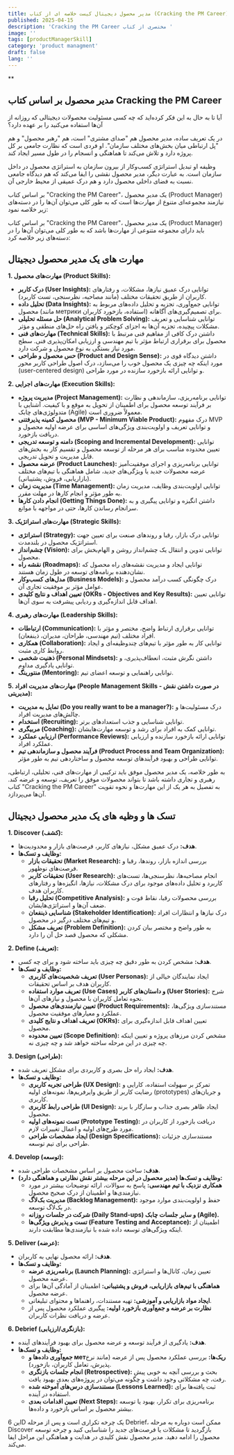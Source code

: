 ```yaml
---
title: مدیر محصول دیجیتال کیست خلاصه ای از کتاب (Cracking the PM Career)
published: 2025-04-15
description: 'Cracking the PM Career مختصری از کتاب '
image: ''
tags: [productManagerSkill]
category: 'product managment'
draft: false
lang: ''
---
```


\*\*

## مدیر محصول بر اساس کتاب Cracking the PM Career

آیا تا به حال به این فکر کرده‌اید که چه کسی مسئولیت محصولات دیجیتالی که روزانه از آن‌ها استفاده می‌کنید را بر عهده دارد؟

در یک تعریف ساده، مدیر محصول هم "صدای مشتری" است، هم "رهبر محصول" و هم "پل ارتباطی میان بخش‌های مختلف سازمان". او فردی است که نظارت جامعی بر کل پروژه دارد و تلاش می‌کند تا هماهنگی و انسجام را در طول مسیر ایجاد کند.

وظیفه او تبدیل استراتژی کسب‌وکار از بیرون سازمان به استراتژی محصول در داخل سازمان است. به عبارت دیگر، مدیر محصول نقشی را ایفا می‌کند که هم دیدگاه جامعی نسبت به فضای داخلی محصول دارد و هم درک عمیقی از محیط خارجی آن.

بر اساس کتاب "Cracking the PM Career"، یک مدیر محصول (Product Manager) نیازمند مجموعه‌ای متنوع از مهارت‌ها است که به طور کلی می‌توان آن‌ها را در دسته‌های زیر خلاصه نمود:

بر اساس کتاب "Cracking the PM Career"، یک مدیر محصول (Product Manager) باید دارای مجموعه متنوعی از مهارت‌ها باشد که به طور کلی می‌توان آن‌ها را در دسته‌های زیر خلاصه کرد:

## مهارت های یک مدیر محصول دیجیتال

**1. مهارت‌های محصول (Product Skills):**

- **درک کاربر (User Insights):** توانایی درک عمیق نیازها، مشکلات، و رفتارهای کاربران از طریق تحقیقات مختلف (مانند مصاحبه، نظرسنجی، تست کاربرد).
- **تحلیل داده (Data Insights):** توانایی جمع‌آوری، تجزیه و تحلیل داده‌های مربوط به محصول (مانند метрики استفاده، بازخورد کاربران) برای تصمیم‌گیری‌های آگاهانه.
- **حل مسئله تحلیلی (Analytical Problem Solving):** توانایی شناسایی و تعریف مشکلات پیچیده، تجزیه آن‌ها به اجزای کوچکتر و یافتن راه حل‌های منطقی و مؤثر.
- **مهارت‌های فنی (Technical Skills):** داشتن درک کافی از مفاهیم فنی مرتبط با محصول برای برقراری ارتباط مؤثر با تیم مهندسی و ارزیابی امکان‌پذیری فنی. سطح مورد نیاز بستگی به نوع محصول و شرکت دارد.
- **حس محصول و طراحی (Product and Design Sense):** داشتن دیدگاه قوی در مورد اینکه چه چیزی یک محصول خوب را می‌سازد، درک اصول طراحی کاربر محور (user-centered design) و توانایی ارائه بازخورد سازنده در مورد طراحی.

**2. مهارت‌های اجرایی (Execution Skills):**

- **مدیریت پروژه (Project Management):** توانایی برنامه‌ریزی، سازماندهی و نظارت بر فرآیند توسعه محصول برای اطمینان از تحویل به موقع و با کیفیت. آشنایی با متدولوژی‌های چابک (Agile) معمولاً ضروری است.
- **محصول کمینه پذیرفتنی (MVP - Minimum Viable Product):** درک مفهوم MVP و توانایی تعریف و اولویت‌بندی ویژگی‌های اساسی برای عرضه اولیه محصول و دریافت بازخورد.
- **دامنه و توسعه تدریجی (Scoping and Incremental Development):** توانایی تعیین محدوده مناسب برای هر مرحله از توسعه محصول و تقسیم کار به بخش‌های قابل مدیریت و تحویل تدریجی.
- **عرضه محصول (Product Launches):** توانایی برنامه‌ریزی و اجرای موفقیت‌آمیز عرضه محصولات جدید یا ویژگی‌های جدید، شامل هماهنگی با تیم‌های مختلف (بازاریابی، فروش، پشتیبانی).
- **مدیریت زمان (Time Management):** توانایی اولویت‌بندی وظایف، مدیریت زمان به طور مؤثر و انجام کارها در مهلت مقرر.
- **انجام دادن کارها (Getting Things Done):** داشتن انگیزه و توانایی پیگیری و به سرانجام رساندن کارها، حتی در مواجهه با موانع.

**3. مهارت‌های استراتژیک (Strategic Skills):**

- **استراتژی (Strategy):** توانایی درک بازار، رقبا و روندهای صنعت برای تعیین جهت استراتژیک محصول در بلندمدت.
- **چشم‌انداز (Vision):** توانایی تدوین و انتقال یک چشم‌انداز روشن و الهام‌بخش برای محصول.
- **نقشه راه (Roadmaps):** توانایی ایجاد و مدیریت نقشه‌های راه محصول که نشان‌دهنده برنامه‌های توسعه در طول زمان هستند.
- **مدل‌های کسب‌وکار (Business Models):** درک چگونگی کسب درآمد محصول و عوامل مؤثر بر موفقیت تجاری آن.
- **تعیین اهداف و نتایج کلیدی (OKRs - Objectives and Key Results):** توانایی تعیین اهداف قابل اندازه‌گیری و ردیابی پیشرفت به سوی آن‌ها.

**4. مهارت‌های رهبری (Leadership Skills):**

- **ارتباطات (Communication):** توانایی برقراری ارتباط واضح، مختصر و مؤثر با افراد مختلف (تیم مهندسی، طراحان، مدیران، ذینفعان).
- **همکاری (Collaboration):** توانایی کار به طور مؤثر با تیم‌های چندوظیفه‌ای و ایجاد روابط کاری مثبت.
- **ذهنیت شخصی (Personal Mindsets):** داشتن نگرش مثبت، انعطاف‌پذیری، و توانایی یادگیری مداوم.
- **منتورینگ (Mentoring):** توانایی راهنمایی و توسعه اعضای تیم.

**5. مهارت‌های مدیریت افراد (People Management Skills - در صورت داشتن نقش مدیریتی):**

- **تمایل به مدیریت (Do you really want to be a manager?):** درک مسئولیت‌ها و چالش‌های مدیریت افراد.
- **استخدام (Recruiting):** توانایی شناسایی و جذب استعدادهای برتر.
- **مربیگری (Coaching):** توانایی کمک به افراد برای رشد و توسعه مهارت‌هایشان.
- **ارزیابی عملکرد (Performance Reviews):** توانایی ارائه بازخورد سازنده و ارزیابی عملکرد افراد.
- **فرآیند محصول و سازماندهی تیم (Product Process and Team Organization):** توانایی طراحی و بهبود فرآیندهای توسعه محصول و ساختاردهی تیم به طور مؤثر.

به طور خلاصه، یک مدیر محصول موفق باید ترکیبی از مهارت‌های فنی، تحلیلی، ارتباطی، رهبری و تجاری داشته باشد تا بتواند محصولات موفق را تعریف، توسعه و عرضه کند. کتاب "Cracking the PM Career" به تفصیل به هر یک از این مهارت‌ها و نحوه تقویت آن‌ها می‌پردازد.

## تسک ها و وظیه های یک مدیر محصول دیجیتال

**1. Discover (کشف):**

- **هدف:** درک عمیق مشکل، نیازهای کاربر، فرصت‌های بازار و محدودیت‌ها.
- **وظایف و تسک‌ها:**
  - **تحقیقات بازار (Market Research):** بررسی اندازه بازار، روندها، رقبا و فرصت‌های نوظهور.
  - **تحقیقات کاربر (User Research):** انجام مصاحبه‌ها، نظرسنجی‌ها، تست‌های کاربرد و تحلیل داده‌های موجود برای درک مشکلات، نیازها، انگیزه‌ها و رفتارهای کاربران هدف.
  - **تحلیل رقبا (Competitive Analysis):** بررسی محصولات رقبا، نقاط قوت و ضعف آن‌ها و استراتژی‌هایشان.
  - **شناسایی ذینفعان (Stakeholder Identification):** درک نیازها و انتظارات افراد و تیم‌های مختلف درگیر در محصول.
  - **تعریف مشکل (Problem Definition):** به طور واضح و مختصر بیان کردن مشکلی که محصول قصد حل آن را دارد.

**2. Define (تعریف):**

- **هدف:** مشخص کردن به طور دقیق چه چیزی باید ساخته شود و برای چه کسی.
- **وظایف و تسک‌ها:**
  - **تعریف شخصیت‌های کاربری (User Personas):** ایجاد نمایندگان خیالی از کاربران هدف بر اساس تحقیقات.
  - **تعریف موارد استفاده (Use Cases) و داستان‌های کاربر (User Stories):** شرح نحوه تعامل کاربران با محصول و نیازهای آن‌ها.
  - **تعیین نیازمندی‌های محصول (Product Requirements):** مستندسازی ویژگی‌ها، عملکرد و معیارهای موفقیت محصول.
  - **تعریف اهداف و نتایج کلیدی (OKRs):** تعیین اهداف قابل اندازه‌گیری برای محصول.
  - **تعیین محدوده (Scope Definition):** مشخص کردن مرزهای پروژه و تعیین اینکه چه چیزی در این مرحله ساخته خواهد شد و چه چیزی نه.

**3. Design (طراحی):**

- **هدف:** ایجاد راه حل بصری و کاربردی برای مشکل تعریف شده.
- **وظایف و تسک‌ها:**
  - **طراحی تجربه کاربری (UX Design):** تمرکز بر سهولت استفاده، کارایی و رضایت کاربر از طریق وایرفریم‌ها، نمونه‌های اولیه (prototypes) و جریان‌های کاربری.
  - **طراحی رابط کاربری (UI Design):** ایجاد ظاهر بصری جذاب و سازگار با برند محصول.
  - **تست نمونه‌های اولیه (Prototype Testing):** دریافت بازخورد از کاربران در مورد طرح‌های اولیه و اعمال تغییرات لازم.
  - **ایجاد مشخصات طراحی (Design Specifications):** مستندسازی جزئیات طراحی برای تیم توسعه.

**4. Develop (توسعه):**

- **هدف:** ساخت محصول بر اساس مشخصات طراحی شده.
- **وظایف و تسک‌ها (مدیر محصول در این مرحله بیشتر نقش نظارتی و هماهنگی دارد):**
  - **همکاری نزدیک با تیم مهندسی:** پاسخ به سوالات، ارائه توضیحات بیشتر در مورد نیازمندی‌ها و اطمینان از درک صحیح محصول.
  - **مدیریت بک‌لاگ (Backlog Management):** حفظ و اولویت‌بندی موارد موجود در بک‌لاگ توسعه.
  - **شرکت در جلسات روزانه (Daily Stand-ups) و سایر جلسات چابک (Agile).**
  - **تست و پذیرش ویژگی‌ها (Feature Testing and Acceptance):** اطمینان از اینکه ویژگی‌های توسعه داده شده با نیازمندی‌ها مطابقت دارند.

**5. Deliver (عرضه):**

- **هدف:** ارائه محصول نهایی به کاربران.
- **وظایف و تسک‌ها:**
  - **برنامه‌ریزی عرضه (Launch Planning):** تعیین زمان، کانال‌ها و استراتژی عرضه محصول.
  - **هماهنگی با تیم‌های بازاریابی، فروش و پشتیبانی:** اطمینان از آمادگی آن‌ها برای عرضه محصول.
  - **ایجاد مواد بازاریابی و آموزشی:** تهیه مستندات، راهنماها و محتوای تبلیغاتی.
  - **نظارت بر عرضه و جمع‌آوری بازخورد اولیه:** پیگیری عملکرد محصول پس از عرضه و دریافت نظرات کاربران.

**6. Debrief (بازنگری/ارزیابی):**

- **هدف:** یادگیری از فرآیند توسعه و عرضه محصول برای بهبود فرآیندهای آینده.
- **وظایف و تسک‌ها:**
  - **جمع‌آوری داده‌ها و метریک‌ها:** بررسی عملکرد محصول پس از عرضه (مانند نرخ پذیرش، تعامل کاربران، بازخورد).
  - **انجام جلسات بازنگری (Retrospective):** بحث و بررسی آنچه به خوبی پیش رفت، چه مشکلاتی وجود داشت و چگونه می‌توان در پروژه‌های بعدی بهبود یافت.
  - **مستندسازی درس‌های آموخته شده (Lessons Learned):** ثبت یافته‌ها برای استفاده در آینده.
  - **تعیین اقدامات بعدی (Next Steps):** برنامه‌ریزی برای تکرار، بهبود یا توسعه بیشتر محصول بر اساس بازخورد و داده‌ها.

این 6D یک چرخه تکراری است و پس از مرحله Debrief، ممکن است دوباره به مرحله Discover بازگردید تا مشکلات یا فرصت‌های جدید را شناسایی کنید و چرخه توسعه محصول را ادامه دهید. مدیر محصول نقش کلیدی در هدایت و هماهنگی این مراحل ایفا می‌کند.
